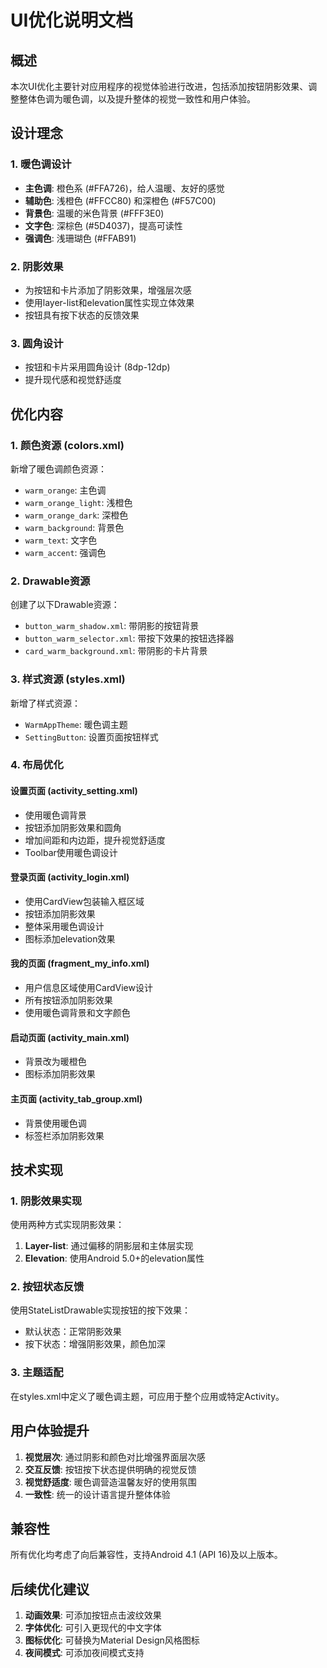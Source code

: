 # UI优化说明文档

## 概述
本次UI优化主要针对应用程序的视觉体验进行改进，包括添加按钮阴影效果、调整整体色调为暖色调，以及提升整体的视觉一致性和用户体验。

## 设计理念

### 1. 暖色调设计
- **主色调**: 橙色系 (#FFA726)，给人温暖、友好的感觉
- **辅助色**: 浅橙色 (#FFCC80) 和深橙色 (#F57C00)
- **背景色**: 温暖的米色背景 (#FFF3E0)
- **文字色**: 深棕色 (#5D4037)，提高可读性
- **强调色**: 浅珊瑚色 (#FFAB91)

### 2. 阴影效果
- 为按钮和卡片添加了阴影效果，增强层次感
- 使用layer-list和elevation属性实现立体效果
- 按钮具有按下状态的反馈效果

### 3. 圆角设计
- 按钮和卡片采用圆角设计 (8dp-12dp)
- 提升现代感和视觉舒适度

## 优化内容

### 1. 颜色资源 (colors.xml)
新增了暖色调颜色资源：
- `warm_orange`: 主色调
- `warm_orange_light`: 浅橙色
- `warm_orange_dark`: 深橙色
- `warm_background`: 背景色
- `warm_text`: 文字色
- `warm_accent`: 强调色

### 2. Drawable资源
创建了以下Drawable资源：
- `button_warm_shadow.xml`: 带阴影的按钮背景
- `button_warm_selector.xml`: 带按下效果的按钮选择器
- `card_warm_background.xml`: 带阴影的卡片背景

### 3. 样式资源 (styles.xml)
新增了样式资源：
- `WarmAppTheme`: 暖色调主题
- `SettingButton`: 设置页面按钮样式

### 4. 布局优化

#### 设置页面 (activity_setting.xml)
- 使用暖色调背景
- 按钮添加阴影效果和圆角
- 增加间距和内边距，提升视觉舒适度
- Toolbar使用暖色调设计

#### 登录页面 (activity_login.xml)
- 使用CardView包装输入框区域
- 按钮添加阴影效果
- 整体采用暖色调设计
- 图标添加elevation效果

#### 我的页面 (fragment_my_info.xml)
- 用户信息区域使用CardView设计
- 所有按钮添加阴影效果
- 使用暖色调背景和文字颜色

#### 启动页面 (activity_main.xml)
- 背景改为暖橙色
- 图标添加阴影效果

#### 主页面 (activity_tab_group.xml)
- 背景使用暖色调
- 标签栏添加阴影效果

## 技术实现

### 1. 阴影效果实现
使用两种方式实现阴影效果：
1. **Layer-list**: 通过偏移的阴影层和主体层实现
2. **Elevation**: 使用Android 5.0+的elevation属性

### 2. 按钮状态反馈
使用StateListDrawable实现按钮的按下效果：
- 默认状态：正常阴影效果
- 按下状态：增强阴影效果，颜色加深

### 3. 主题适配
在styles.xml中定义了暖色调主题，可应用于整个应用或特定Activity。

## 用户体验提升

1. **视觉层次**: 通过阴影和颜色对比增强界面层次感
2. **交互反馈**: 按钮按下状态提供明确的视觉反馈
3. **视觉舒适度**: 暖色调营造温馨友好的使用氛围
4. **一致性**: 统一的设计语言提升整体体验

## 兼容性
所有优化均考虑了向后兼容性，支持Android 4.1 (API 16)及以上版本。

## 后续优化建议

1. **动画效果**: 可添加按钮点击波纹效果
2. **字体优化**: 可引入更现代的中文字体
3. **图标优化**: 可替换为Material Design风格图标
4. **夜间模式**: 可添加夜间模式支持